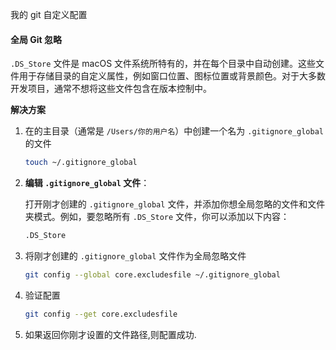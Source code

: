 我的 git 自定义配置

#### 全局 Git 忽略

`.DS_Store` 文件是 macOS 文件系统所特有的，并在每个目录中自动创建。这些文件用于存储目录的自定义属性，例如窗口位置、图标位置或背景颜色。对于大多数开发项目，通常不想将这些文件包含在版本控制中。

**解决方案**

1. 在的主目录（通常是 `/Users/你的用户名`）中创建一个名为 `.gitignore_global` 的文件

   ```bash
   touch ~/.gitignore_global
   ```

2. **编辑 `.gitignore_global` 文件**：

   打开刚才创建的 `.gitignore_global` 文件，并添加你想全局忽略的文件和文件夹模式。例如，要忽略所有 `.DS_Store` 文件，你可以添加以下内容：

   ```bash
   .DS_Store
   ```

3. 将刚才创建的 `.gitignore_global` 文件作为全局忽略文件

   ```bash
   git config --global core.excludesfile ~/.gitignore_global
   ```

4. 验证配置

   ```bash
   git config --get core.excludesfile
   ```

5. 如果返回你刚才设置的文件路径,则配置成功.
